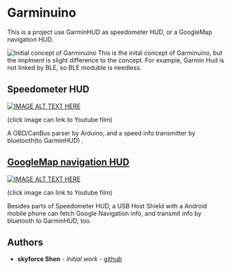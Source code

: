 # Garminuino
This  is a project use GarminHUD as speedometer HUD, or a GoogleMap navigation HUD.

![Initial concept of Garminuino](https://trello-attachments.s3.amazonaws.com/5604cb6e078e570dfc9c7404/1794x1080/accfe9e4f1f1d10e8bb62d7630130425/sketch-1443154690685.jpg "Initial concept of Garminuino")
This is the inital concept of Garminuino, but the implment is slight difference to the concept. For example, Garmin Hud is not linked by BLE, so BLE moduble is needless.

## Speedometer HUD

[![IMAGE ALT TEXT HERE](https://i.ytimg.com/vi/P0d8nm3kuxs/hqdefault.jpg?sqp=-oaymwEZCPYBEIoBSFXyq4qpAwsIARUAAIhCGAFwAQ==&rs=AOn4CLAh96qD5deX_DeYAHk9CHNptn97JQ)](https://www.youtube.com/watch?v=P0d8nm3kuxsE)

(click image can link to Youtube film)

A OBD/CanBus parser by Arduino, and a speed info transmitter by bluetooth(to GarminHUD) .

## [GoogleMap navigation HUD](https://github.com/skyforcetw/Garminuino/tree/master/navigation%20HUD)

[![IMAGE ALT TEXT HERE](https://i.ytimg.com/vi/VWV_F9V6yoA/hqdefault.jpg?sqp=-oaymwEZCPYBEIoBSFXyq4qpAwsIARUAAIhCGAFwAQ==&rs=AOn4CLDerjxVyOMK8V3hm9DaY-8zb3a1DQ)](https://www.youtube.com/watch?v=VWV_F9V6yoA)

(click image can link to Youtube film)

Besides parts of Speedometer HUD, a USB Host Shield with a Android mobile phone can fetch Google Navigation info, and transmit info by bluetooth to GarminHUD, too.

## Authors

* **skyforce Shen** - *Initial work* - [github](https://github.com/skyforcetw)
